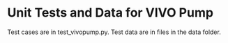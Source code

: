 # Unit Tests and Data for VIVO Pump

Test cases are in test_vivopump.py.  Test data are in files in the data folder.